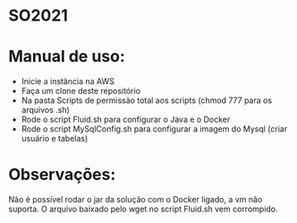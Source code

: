 # SO2021

# Manual de uso:
- Inicie a instância na AWS
- Faça um clone deste repositório
- Na pasta Scripts de permissão total aos scripts (chmod 777 para os arquivos .sh)
- Rode o script Fluid.sh para configurar o Java e o Docker
- Rode o script MySqlConfig.sh para configurar a imagem do Mysql (criar usuário e tabelas)



# Observações:
Não é possível rodar o jar da solução com o Docker ligado, a vm não suporta.
O arquivo baixado pelo wget no script Fluid.sh vem corrompido.
